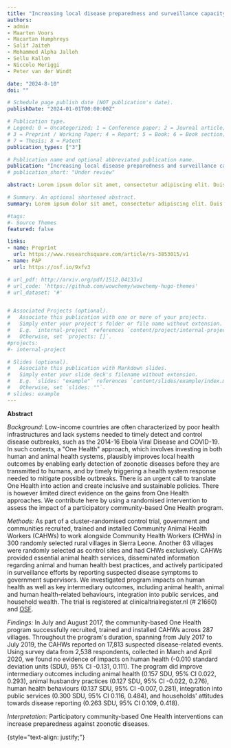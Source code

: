 ```yaml
---
title: "Increasing local disease preparedness and surveillance capacity for global health security: a cluster-randomised control trial"
authors:
- admin
- Maarten Voors
- Macartan Humphreys
- Salif Jaiteh
- Mohammed Alpha Jalloh
- Sellu Kallon
- Niccolo Meriggi
- Peter van der Windt

date: "2024-8-10"
doi: ""

# Schedule page publish date (NOT publication's date).
publishDate: "2024-01-01T00:00:00Z"

# Publication type.
# Legend: 0 = Uncategorized; 1 = Conference paper; 2 = Journal article;
# 3 = Preprint / Working Paper; 4 = Report; 5 = Book; 6 = Book section;
# 7 = Thesis; 8 = Patent
publication_types: ["3"]

# Publication name and optional abbreviated publication name.
publication: "Increasing local disease preparedness and surveillance capacity for global health security: a cluster-randomised control trial"
# publication_short: "Under review"

abstract: Lorem ipsum dolor sit amet, consectetur adipiscing elit. Duis posuere tellus ac convallis placerat. Proin tincidunt magna sed ex sollicitudin condimentum. Sed ac faucibus dolor, scelerisque sollicitudin nisi. Cras purus urna, suscipit quis sapien eu, pulvinar tempor diam. Quisque risus orci, mollis id ante sit amet, gravida egestas nisl. Sed ac tempus magna. Proin in dui enim. Donec condimentum, sem id dapibus fringilla, tellus enim condimentum arcu, nec volutpat est felis vel metus. Vestibulum sit amet erat at nulla eleifend gravida.

# Summary. An optional shortened abstract.
summary: Lorem ipsum dolor sit amet, consectetur adipiscing elit. Duis posuere tellus ac convallis placerat. Proin tincidunt magna sed ex sollicitudin condimentum.

#tags:
#- Source Themes
featured: false

links:
- name: Preprint
  url: https://www.researchsquare.com/article/rs-3853015/v1
- name: PAP
  url: https://osf.io/9xfv3

# url_pdf: http://arxiv.org/pdf/1512.04133v1
# url_code: 'https://github.com/wowchemy/wowchemy-hugo-themes'
# url_dataset: '#'


# Associated Projects (optional).
#   Associate this publication with one or more of your projects.
#   Simply enter your project's folder or file name without extension.
#   E.g. `internal-project` references `content/project/internal-project/index.md`.
#   Otherwise, set `projects: []`.
#projects:
#- internal-project

# Slides (optional).
#   Associate this publication with Markdown slides.
#   Simply enter your slide deck's filename without extension.
#   E.g. `slides: "example"` references `content/slides/example/index.md`.
#   Otherwise, set `slides: ""`.
# slides: example
---
```


**Abstract**

*Background:* Low-income countries are often characterized by poor health infrastructures and lack systems needed to timely detect and control disease outbreaks, such as the 2014-16 Ebola Viral Disease and COVID-19. In such contexts, a "One Health" approach, which involves investing in both human and animal health systems, plausibly improves local health outcomes by enabling early detection of zoonotic diseases before they are transmitted to humans, and by timely triggering a health system response needed to mitigate possible outbreaks. There is an urgent call to translate One Health into action and create inclusive and sustainable policies. There is however limited direct evidence on the gains from One Health approaches. We contribute here by using a randomised intervention to assess the impact of a participatory community-based One Health program. 

*Methods:* As part of a cluster-randomised control trial, government and communities recruited, trained and installed Community Animal Health Workers (CAHWs) to work alongside Community Health Workers (CHWs) in 300 randomly selected rural villages in Sierra Leone. Another 63 villages were randomly selected as control sites and had CHWs exclusively. CAHWs provided essential animal health services, disseminated information regarding animal and human health best practices, and actively participated in surveillance efforts by reporting suspected disease symptoms to government supervisors. We investigated program impacts on human health as well as key intermediary outcomes, including animal health, animal and human health-related behaviours, integration into public services, and household wealth. The trial is registered at clinicaltrialregister.nl (# 21660) and [OSF](https://osf.io/9xfv3).

*Findings:* In July and August 2017, the community-based One Health program successfully recruited, trained and installed CAHWs across 287 villages. Throughout the program's duration, spanning from July 2017 to July 2019, the CAHWs reported on 17,813 suspected disease-related events. Using survey data from 2,538 respondents, collected in March and April 2020, we found no evidence of impacts on human health (-0.010 standard deviation units (SDU), 95% CI -0.131, 0.111). The program did improve intermediary outcomes including animal health (0.157 SDU, 95% CI 0.022, 0.293), animal husbandry practices (0.127 SDU, 95% CI -0.022, 0.276), human health behaviours (0.137 SDU, 95% CI -0.007, 0.281), integration into public services (0.300 SDU, 95% CI 0.116, 0.484), and households' attitudes towards disease reporting (0.263 SDU, 95% CI 0.109, 0.418).

*Interpretation:* Participatory community-based One Health interventions can increase preparedness against zoonotic diseases.

{style="text-align: justify;"}
